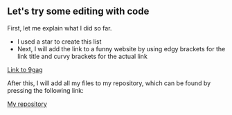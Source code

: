 ## Let's try some editing with code

First, let me explain what I did so far.

* I used a star to create this list
* Next, I will add the link to a funny website by using edgy brackets for the link title and curvy brackets for the actual link

[Link to 9gag](https://9gag.com/trending)

After this, I will add all my files to my repository, which can be found by pressing the following link:

[My repository](https://github.com/PascalNeiger/CAS-Applied-Data-Science.git)